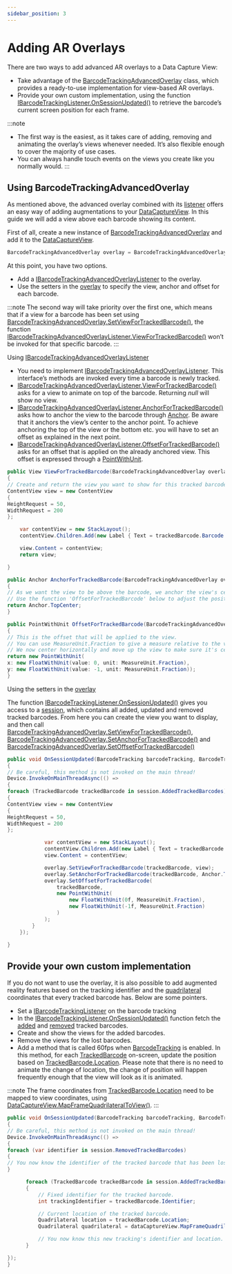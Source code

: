 ```yaml
---
sidebar_position: 3
---
```


# Adding AR Overlays

There are two ways to add advanced AR overlays to a Data Capture View:

- Take advantage of the [BarcodeTrackingAdvancedOverlay](barcode-capture/api/ui/barcode-tracking-advanced-overlay.html#class-scandit.datacapture.barcode.tracking.ui.BarcodeTrackingAdvancedOverlay) class, which provides a ready-to-use implementation for view-based AR overlays.
- Provide your own custom implementation, using the function [IBarcodeTrackingListener.OnSessionUpdated()](barcode-capture/api/barcode-tracking-listener.html#method-scandit.datacapture.barcode.tracking.IBarcodeTrackingListener.OnSessionUpdated) to retrieve the barcode’s current screen position for each frame.

:::note

- The first way is the easiest, as it takes care of adding, removing and animating the overlay’s views whenever needed. It’s also flexible enough to cover the majority of use cases.
- You can always handle touch events on the views you create like you normally would.
  :::

## Using BarcodeTrackingAdvancedOverlay

As mentioned above, the advanced overlay combined with its [listener](barcode-capture/api/ui/barcode-tracking-advanced-overlay-listener.html#interface-scandit.datacapture.barcode.tracking.ui.IBarcodeTrackingAdvancedOverlayListener) offers an easy way of adding augmentations to your [DataCaptureView](core/api/ui/data-capture-view.html#class-scandit.datacapture.core.ui.DataCaptureView). In this guide we will add a view above each barcode showing its content.

First of all, create a new instance of [BarcodeTrackingAdvancedOverlay](barcode-capture/api/ui/barcode-tracking-advanced-overlay.html#class-scandit.datacapture.barcode.tracking.ui.BarcodeTrackingAdvancedOverlay) and add it to the [DataCaptureView](core/api/ui/data-capture-view.html#class-scandit.datacapture.core.ui.DataCaptureView).

```c#
BarcodeTrackingAdvancedOverlay overlay = BarcodeTrackingAdvancedOverlay.Create(barcodeTracking, dataCaptureView);
```

At this point, you have two options.

- Add a [IBarcodeTrackingAdvancedOverlayListener](barcode-capture/api/ui/barcode-tracking-advanced-overlay-listener.html#interface-scandit.datacapture.barcode.tracking.ui.IBarcodeTrackingAdvancedOverlayListener) to the overlay.
- Use the setters in the [overlay](barcode-capture/api/ui/barcode-tracking-advanced-overlay.html#class-scandit.datacapture.barcode.tracking.ui.BarcodeTrackingAdvancedOverlay) to specify the view, anchor and offset for each barcode.

:::note
The second way will take priority over the first one, which means that if a view for a barcode has been set using [BarcodeTrackingAdvancedOverlay.SetViewForTrackedBarcode()](barcode-capture/api/ui/barcode-tracking-advanced-overlay.html#method-scandit.datacapture.barcode.tracking.ui.BarcodeTrackingAdvancedOverlay.SetViewForTrackedBarcode), the function [IBarcodeTrackingAdvancedOverlayListener.ViewForTrackedBarcode()](barcode-capture/api/ui/barcode-tracking-advanced-overlay-listener.html#method-scandit.datacapture.barcode.tracking.ui.IBarcodeTrackingAdvancedOverlayListener.ViewForTrackedBarcode) won’t be invoked for that specific barcode.
:::

Using [IBarcodeTrackingAdvancedOverlayListener](barcode-capture/api/ui/barcode-tracking-advanced-overlay-listener.html#interface-scandit.datacapture.barcode.tracking.ui.IBarcodeTrackingAdvancedOverlayListener)

- You need to implement [IBarcodeTrackingAdvancedOverlayListener](barcode-capture/api/ui/barcode-tracking-advanced-overlay-listener.html#interface-scandit.datacapture.barcode.tracking.ui.IBarcodeTrackingAdvancedOverlayListener). This interface’s methods are invoked every time a barcode is newly tracked.
- [IBarcodeTrackingAdvancedOverlayListener.ViewForTrackedBarcode()](barcode-capture/api/ui/barcode-tracking-advanced-overlay-listener.html#method-scandit.datacapture.barcode.tracking.ui.IBarcodeTrackingAdvancedOverlayListener.ViewForTrackedBarcode) asks for a view to animate on top of the barcode. Returning _null_ will show no view.
- [IBarcodeTrackingAdvancedOverlayListener.AnchorForTrackedBarcode()](barcode-capture/api/ui/barcode-tracking-advanced-overlay-listener.html#method-scandit.datacapture.barcode.tracking.ui.IBarcodeTrackingAdvancedOverlayListener.AnchorForTrackedBarcode) asks how to anchor the view to the barcode through [Anchor](core/api/anchor.html#enum-scandit.datacapture.core.Anchor). Be aware that it anchors the view’s center to the anchor point. To achieve anchoring the top of the view or the bottom etc. you will have to set an offset as explained in the next point.
- [IBarcodeTrackingAdvancedOverlayListener.OffsetForTrackedBarcode()](barcode-capture/api/ui/barcode-tracking-advanced-overlay-listener.html#method-scandit.datacapture.barcode.tracking.ui.IBarcodeTrackingAdvancedOverlayListener.OffsetForTrackedBarcode) asks for an offset that is applied on the already anchored view. This offset is expressed through a [PointWithUnit](core/api/common.html#struct-scandit.datacapture.core.PointWithUnit).

```c#
public View ViewForTrackedBarcode(BarcodeTrackingAdvancedOverlay overlay, TrackedBarcode trackedBarcode)
{
// Create and return the view you want to show for this tracked barcode. You can also return null, to have no view for this barcode.
ContentView view = new ContentView
{
HeightRequest = 50,
WidthRequest = 200
};

    var contentView = new StackLayout();
    contentView.Children.Add(new Label { Text = trackedBarcode.Barcode.Data });

    view.Content = contentView;
    return view;

}

public Anchor AnchorForTrackedBarcode(BarcodeTrackingAdvancedOverlay overlay, TrackedBarcode trackedBarcode)
{
// As we want the view to be above the barcode, we anchor the view's center to the top-center of the barcode quadrilateral.
// Use the function 'OffsetForTrackedBarcode' below to adjust the position of the view by providing an offset.
return Anchor.TopCenter;
}

public PointWithUnit OffsetForTrackedBarcode(BarcodeTrackingAdvancedOverlay overlay, TrackedBarcode trackedBarcode)
{
// This is the offset that will be applied to the view.
// You can use MeasureUnit.Fraction to give a measure relative to the view itself, the sdk will take care of transforming this into pixel size.
// We now center horizontally and move up the view to make sure it's centered and above the barcode quadrilateral by half of the view's height.
return new PointWithUnit(
x: new FloatWithUnit(value: 0, unit: MeasureUnit.Fraction),
y: new FloatWithUnit(value: -1, unit: MeasureUnit.Fraction));
}
```

Using the setters in the [overlay](barcode-capture/api/ui/barcode-tracking-advanced-overlay.html#class-scandit.datacapture.barcode.tracking.ui.BarcodeTrackingAdvancedOverlay)

The function [IBarcodeTrackingListener.OnSessionUpdated()](barcode-capture/api/barcode-tracking-listener.html#method-scandit.datacapture.barcode.tracking.IBarcodeTrackingListener.OnSessionUpdated) gives you access to a [session](barcode-capture/api/barcode-tracking-session.html#class-scandit.datacapture.barcode.tracking.BarcodeTrackingSession), which contains all added, updated and removed tracked barcodes. From here you can create the view you want to display, and then call [BarcodeTrackingAdvancedOverlay.SetViewForTrackedBarcode()](barcode-capture/api/ui/barcode-tracking-advanced-overlay.html#method-scandit.datacapture.barcode.tracking.ui.BarcodeTrackingAdvancedOverlay.SetViewForTrackedBarcode), [BarcodeTrackingAdvancedOverlay.SetAnchorForTrackedBarcode()](barcode-capture/api/ui/barcode-tracking-advanced-overlay.html#method-scandit.datacapture.barcode.tracking.ui.BarcodeTrackingAdvancedOverlay.SetAnchorForTrackedBarcode) and [BarcodeTrackingAdvancedOverlay.SetOffsetForTrackedBarcode()](barcode-capture/api/ui/barcode-tracking-advanced-overlay.html#method-scandit.datacapture.barcode.tracking.ui.BarcodeTrackingAdvancedOverlay.SetOffsetForTrackedBarcode)

```c#
public void OnSessionUpdated(BarcodeTracking barcodeTracking, BarcodeTrackingSession session, IFrameData frameData)
{
// Be careful, this method is not invoked on the main thread!
Device.InvokeOnMainThreadAsync(() =>
{
foreach (TrackedBarcode trackedBarcode in session.AddedTrackedBarcodes)
{
ContentView view = new ContentView
{
HeightRequest = 50,
WidthRequest = 200
};

            var contentView = new StackLayout();
            contentView.Children.Add(new Label { Text = trackedBarcode.Barcode.Data });
            view.Content = contentView;

            overlay.SetViewForTrackedBarcode(trackedBarcode, view);
            overlay.SetAnchorForTrackedBarcode(trackedBarcode, Anchor.TopCenter);
            overlay.SetOffsetForTrackedBarcode(
                trackedBarcode,
                new PointWithUnit(
                    new FloatWithUnit(0f, MeasureUnit.Fraction),
                    new FloatWithUnit(-1f, MeasureUnit.Fraction)
                )
            );
        }
    });

}
```

## Provide your own custom implementation

If you do not want to use the overlay, it is also possible to add augmented reality features based on the tracking identifier and the [quadrilateral](core/api/common.html#struct-scandit.datacapture.core.Quadrilateral) coordinates that every tracked barcode has. Below are some pointers.

- Set a [IBarcodeTrackingListener](barcode-capture/api/barcode-tracking-listener.html#interface-scandit.datacapture.barcode.tracking.IBarcodeTrackingListener) on the barcode tracking
- In the [IBarcodeTrackingListener.OnSessionUpdated()](barcode-capture/api/barcode-tracking-listener.html#method-scandit.datacapture.barcode.tracking.IBarcodeTrackingListener.OnSessionUpdated) function fetch the [added](barcode-capture/api/barcode-tracking-session.html#property-scandit.datacapture.barcode.tracking.BarcodeTrackingSession.AddedTrackedBarcodes) and [removed](barcode-capture/api/barcode-tracking-session.html#property-scandit.datacapture.barcode.tracking.BarcodeTrackingSession.RemovedTrackedBarcodes) tracked barcodes.
- Create and show the views for the added barcodes.
- Remove the views for the lost barcodes.
- Add a method that is called 60fps when [BarcodeTracking](barcode-capture/api/barcode-tracking.html#class-scandit.datacapture.barcode.tracking.BarcodeTracking) is enabled. In this method, for each [TrackedBarcode](barcode-capture/api/tracked-barcode.html#class-scandit.datacapture.barcode.tracking.TrackedBarcode) on-screen, update the position based on [TrackedBarcode.Location](barcode-capture/api/tracked-barcode.html#property-scandit.datacapture.barcode.tracking.TrackedBarcode.Location). Please note that there is no need to animate the change of location, the change of position will happen frequently enough that the view will look as it is animated.

:::note
The frame coordinates from [TrackedBarcode.Location](barcode-capture/api/tracked-barcode.html#property-scandit.datacapture.barcode.tracking.TrackedBarcode.Location) need to be mapped to view coordinates, using [DataCaptureView.MapFrameQuadrilateralToView()](core/api/ui/data-capture-view.html#method-scandit.datacapture.core.ui.DataCaptureView.MapFrameQuadrilateralToView).
:::

```c#
public void OnSessionUpdated(BarcodeTracking barcodeTracking, BarcodeTrackingSession session, IFrameData frameData)
{
// Be careful, this method is not invoked on the main thread!
Device.InvokeOnMainThreadAsync(() =>
{
foreach (var identifier in session.RemovedTrackedBarcodes)
{
// You now know the identifier of the tracked barcode that has been lost. Usually here you would remove the views associated.
}

      foreach (TrackedBarcode trackedBarcode in session.AddedTrackedBarcodes)
      {
          // Fixed identifier for the tracked barcode.
          int trackingIdentifier = trackedBarcode.Identifier;

          // Current location of the tracked barcode.
          Quadrilateral location = trackedBarcode.Location;
          Quadrilateral quadrilateral = dataCaptureView.MapFrameQuadrilateralToView(location);

          // You now know this new tracking's identifier and location. Usually here you would create and show the views.
      }

});
}
```
